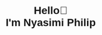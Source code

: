 <body style="font-family: Arial, sans-serif; text-align: center;">
<div style="display: flex; justify-content: center; align: center; height: 100vh;">
   <h1>Hello👋<br> I'm Nyasimi Philip</h1>
</div>
  <div style="display: flex; justify-content: center; align-items: center; margin-top: 30px;">
 <p align="left">
  <img src="https://komarev.com/ghpvc/?username=NyasimiPhilip&label=Profile%20views&style=flat" alt="NyasimiPhilip" style="filter: grayscale(100%);" />
</p>
  </div>
  <div style="margin-top: 30px; display: flex; justify-content: center;">
    <a style="margin: 0 10px;" href="https://instagram.com/_enwai_">
      <img src="https://img.shields.io/badge/Instagram-%23000000.svg?logo=Instagram&logoColor=white" alt="Instagram">
    </a>
    <a style="margin: 0 10px;" href="https://twitter.com/Nyasimi0">
      <img src="https://img.shields.io/badge/Twitter-%23000000.svg?logo=Twitter&logoColor=white" alt="Twitter">
    </a>
  </div>
   <h2 style="margin-top: 30px;">Tech stack:</h2>
  <div style="margin-top: 30px; display: flex; justify-content: center; flex-wrap: wrap;">
<img style="margin: 5px; filter: invert(100%);" src="https://img.shields.io/badge/c-%23000000.svg?style=plastic&logo=c&logoColor=white" alt="C">
<img style="margin: 5px; filter: invert(100%);" src="https://img.shields.io/badge/css3-%23000000.svg?style=plastic&logo=css3&logoColor=white" alt="CSS3">
<img style="margin: 5px; filter: invert(100%);" src="https://img.shields.io/badge/c++-%23000000.svg?style=plastic&logo=c%2B%2B&logoColor=white" alt="C++">
<img style="margin: 5px; filter: invert(100%);" src="https://img.shields.io/badge/html5-%23000000.svg?style=plastic&logo=html5&logoColor=white" alt="HTML5">
<img style="margin: 5px; filter: invert(100%);" src="https://img.shields.io/badge/javascript-%23000000.svg?style=plastic&logo=javascript&logoColor=white" alt="JavaScript">
<img style="margin: 5px; filter: invert(100%);" src="https://img.shields.io/badge/python-000000?style=plastic&logo=python&logoColor=white" alt="Python">
<img style="margin: 5px; filter: invert(100%);" src="https://img.shields.io/badge/android-%23000000.svg?style=plastic&logo=android&logoColor=white" alt="Android">
  </div>
   <br> 
   <!--START_SECTION:waka--><!--END_SECTION:waka-->
</body>
